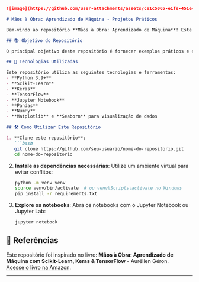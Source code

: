 ```markdown
![image](https://github.com/user-attachments/assets/ce1c5065-e1fe-451e-8e69-b5c2952154e0)

# Mãos à Obra: Aprendizado de Máquina - Projetos Práticos

Bem-vindo ao repositório **Mãos à Obra: Aprendizado de Máquina**! Este projeto é dedicado à aplicação prática dos conceitos apresentados no livro **Mãos à Obra: Aprendizado de Máquina com Scikit-Learn, Keras & TensorFlow**. Aqui você encontrará implementações, estudos e experimentos baseados no conteúdo do livro, com foco em consolidar o aprendizado e criar sistemas inteligentes usando Python.

## 📚 Objetivo do Repositório

O principal objetivo deste repositório é fornecer exemplos práticos e explicações detalhadas de algoritmos e técnicas de aprendizado de máquina, seguindo as orientações do livro. Ele também serve como um recurso para estudantes e profissionais que desejam aprender ou revisar os conceitos fundamentais de aprendizado de máquina e aplicá-los com ferramentas populares como Scikit-Learn, Keras e TensorFlow.

## 🚀 Tecnologias Utilizadas

Este repositório utiliza as seguintes tecnologias e ferramentas:
- **Python 3.9+**
- **Scikit-Learn**
- **Keras**
- **TensorFlow**
- **Jupyter Notebook**
- **Pandas**
- **NumPy**
- **Matplotlib** e **Seaborn** para visualização de dados

## 🛠️ Como Utilizar Este Repositório

1. **Clone este repositório**:
   ```bash
   git clone https://github.com/seu-usuario/nome-do-repositorio.git
   cd nome-do-repositorio
   ```

2. **Instale as dependências necessárias**:
   Utilize um ambiente virtual para evitar conflitos:
   ```bash
   python -m venv venv
   source venv/bin/activate  # ou venv\Scripts\activate no Windows
   pip install -r requirements.txt
   ```

3. **Explore os notebooks**:
   Abra os notebooks com o Jupyter Notebook ou Jupyter Lab:
   ```bash
   jupyter notebook
   ```

## 📖 Referências

Este repositório foi inspirado no livro:
**Mãos à Obra: Aprendizado de Máquina com Scikit-Learn, Keras & TensorFlow** - Aurélien Géron.  
[Acesse o livro na Amazon](https://www.amazon.com.br).

---

```

